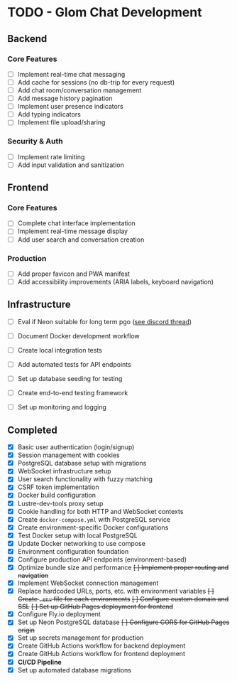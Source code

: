 # TODO - Glom Chat Development

## Backend

### Core Features
- [ ] Implement real-time chat messaging
- [ ] Add cache for sessions (no db-trip for every request)
- [ ] Add chat room/conversation management
- [ ] Add message history pagination
- [ ] Implement user presence indicators
- [ ] Add typing indicators
- [ ] Implement file upload/sharing

### Security & Auth
- [ ] Implement rate limiting
- [ ] Add input validation and sanitization

## Frontend

### Core Features
- [ ] Complete chat interface implementation
- [ ] Implement real-time message display
- [ ] Add user search and conversation creation

### Production
- [ ] Add proper favicon and PWA manifest
- [ ] Add accessibility improvements (ARIA labels, keyboard navigation)

## Infrastructure

- [ ] Eval if Neon suitable for long term pgo ([see discord thread](https://discord.com/channels/768594524158427167/1417525313591574528))
- [ ] Document Docker development workflow
- [ ] Create local integration tests
- [ ] Add automated tests for API endpoints
- [ ] Set up database seeding for testing
- [ ] Create end-to-end testing framework
- [ ] Set up monitoring and logging


## Completed

- [x] Basic user authentication (login/signup)
- [x] Session management with cookies
- [x] PostgreSQL database setup with migrations
- [x] WebSocket infrastructure setup
- [x] User search functionality with fuzzy matching
- [x] CSRF token implementation
- [x] Docker build configuration
- [x] Lustre-dev-tools proxy setup
- [x] Cookie handling for both HTTP and WebSocket contexts
- [x] Create `docker-compose.yml` with PostgreSQL service
- [x] Create environment-specific Docker configurations
- [x] Test Docker setup with local PostgreSQL
- [x] Update Docker networking to use compose
- [x] Environment configuration foundation
- [x] Configure production API endpoints (environment-based)
- [x] Optimize bundle size and performance
~~[ ] Implement proper routing and navigation~~
- [x] Implement WebSocket connection management
- [x] Replace hardcoded URLs, ports, etc. with environment variables
~~[ ] Create `.env` file for each environments~~
~~[ ] Configure custom domain and SSL~~
~~[ ] Set up GitHub Pages deployment for frontend~~
- [x] Configure Fly.io deployment
- [x] Set up Neon PostgreSQL database
~~[ ] Configure CORS for GitHub Pages origin~~
- [x] Set up secrets management for production
- [x] Create GitHub Actions workflow for backend deployment
- [x] Create GitHub Actions workflow for frontend deployment
- [x] **CI/CD Pipeline**
- [x] Set up automated database migrations
